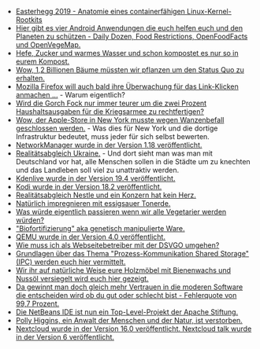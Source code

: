 * [Easterhegg 2019 - Anatomie eines containerfähigen Linux-Kernel-Rootkits](https://cdn.media.ccc.de/events/eh2019/h264-hd/eh19-168-deu-Anatomie_eines_containerfaehigen_Linux-Kernel-Rootkits_hd.mp4)
* [Hier gibt es vier Android Anwendungen die euch helfen euch und den Planeten zu schützen - Daily Dozen, Food Restrictions, OpenFoodFacts und OpenVegeMap.](https://opensource.com/article/19/4/apps-plant-based-diets)
* [Hefe, Zucker und warmes Wasser und schon kompostet es nur so in eurem Kompost.](https://www.smarticular.net/kompostbeschleuniger-selber-machen-fluessig-hefe-zucker/)
* [Wow, 1,2 Billionen Bäume müssten wir pflanzen um den Status Quo zu erhalten.](https://blog.fefe.de/?ts=a243dbbe)
* [Mozilla Firefox will auch bald ihre Überwachung für das Link-Klicken anmachen ...](https://blog.fefe.de/?ts=a243c496) - Warum eigentlich?
* [Wird die Gorch Fock nur immer teurer um die zwei Prozent Haushaltsausgaben für die Kriegsarmee zu rechtfertigen?](https://www.neopresse.com/politik/die-grosse-blamage-der-verteidigungsministerin-das-schiff-geht-unter/)
* [Wow, der Apple-Store in New York musste wegen Wanzenbefall geschlossen werden.](https://blog.fefe.de/?ts=a2437d9b) - Was dies für New York und die dortige Infrastruktur bedeutet, muss jeder für sich selbst bewerten.
* [NetworkManager wurde in der Version 1.18 veröffentlicht.](https://www.phoronix.com/scan.php?page=news_item&px=NetworkManager-1.18-Released)
* [Realitätsabgleich Ukraine.](https://blog.fefe.de/?ts=a2436261) - Und dort sieht man was man mit Deutschland vor hat, alle Menschen sollen in die Städte um zu knechten und das Landleben soll viel zu unattraktiv werden.
* [Kdenlive wurde in der Version 19.4 veröffentlicht.](https://www.pro-linux.de/news/1/26994/kdenlive-1904-fertiggestellt.html)
* [Kodi wurde in der Version 18.2 veröffentlicht.](https://www.phoronix.com/scan.php?page=news_item&px=Kodi-18.2-Released)
* [Realitätsabgleich Nestle und ein Konzern hat kein Herz.](https://www.careelite.de/nestle-kritik-skandale-wie-du-produkte-boykottierst/)
* [Natürlich impregnieren mit essigsauer Tonerde.](https://www.smarticular.net/impraegnieren-essigsaure-tonerde-naturfaserstoff/)
* [Was würde eigentlich passieren wenn wir alle Vegetarier werden würden?](https://netzfrauen.org/2019/04/24/vegetarian/)
* ["Biofortifizierung" aka genetisch manipulierte Ware.](https://netzfrauen.org/2019/04/23/bayer-9/)
* [QEMU wurde in der Version 4.0 veröffentlicht.](https://www.phoronix.com/scan.php?page=news_item&px=QEMU-4.0-Arrives)
* [Wie muss ich als Webseitebetreiber mit der DSVGO umgehen?](https://www.kuketz-blog.de/dsgvo-anleitung-zur-datenauskunft-bzw-loeschung/)
* [Grundlagen über das Thema "Prozess-Kommunikation Shared Storage" (IPC) werden euch hier vermittelt.](https://opensource.com/article/19/4/interprocess-communication-linux-storage)
* [Wir ihr auf natürliche Weise eure Holzmöbel mit Bienenwachs und Nussöl versiegelt wird euch hier gezeigt.](https://www.smarticular.net/moebelwachs-pflegewachs-holzmoebel-antikmoebel-selber-machen/)
* [Da gewinnt man doch gleich mehr Vertrauen in die moderen Software die entscheiden wird ob du gut oder schlecht bist - Fehlerquote von 99,7 Prozent.](https://blog.fefe.de/?ts=a23fcd2c)
* [Die NetBeans IDE ist nun ein Top-Level-Projekt der Apache Stiftung.](https://www.pro-linux.de/news/1/27002/netbeans-und-skywalking-als-neue-top-level-projekte-der-apache-foundation.html)
* [Polly Higgins, ein Anwalt der Menschen und der Natur, ist verstorben.](https://netzfrauen.org/2019/04/24/polly-higgins/)
* [Nextcloud wurde in der Version 16.0 veröffentlicht. Nextcloud talk wurde in der Version 6 veröffentlicht.](https://www.pro-linux.de/news/1/27004/nextcloud-16-verbessert-sicherheit-und-talk.html)
